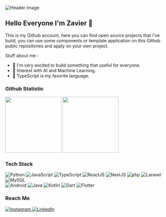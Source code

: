 ![Header Image](https://cardivo.vercel.app/api?name=Zavier%20Ferodova&description=Let%27s%20Make%20Better%20Future&image=https://raw.githubusercontent.com/zavierferodova/zavierferodova/master/image/github-profile.webp&instagram=zavierferodova&linkedin=Zavier%20Ferodova%20Al%20Fitroh&pattern=fallingTriangles&backgroundColor=%230075FF&colorPattern=%23fff&fontColor=%23fff&iconColor=%23fff&opacity=0.1)

## Hello Everyone I'm Zavier 👋

This is my Github account, here you can find open source projects that I've build, you can use some components or template application on this Github public repositories and apply on your own project.

Stuff about me :
- 🌟 I'm very excited to build something that useful for everyone.
- 🔮 Interest with AI and Machine Learning.
- 💖 TypeScript is my favorite language.

### Github Statistic

<p>
<img height="180em" src="https://github-readme-stats-eight-theta.vercel.app/api?username=zavierferodova&show_icons=true&theme=algolia&include_all_commits=true&count_private=true"/>
<img height="180em" src="https://github-readme-stats-eight-theta.vercel.app/api/top-langs/?username=zavierferodova&layout=compact&langs_count=8&theme=algolia"/>
</p>

### Tech Stack

<p>
  <img alt="Python" src="https://img.shields.io/badge/-Python-ffd03d?logo=Python&logoColor=white&style=for-the-badge"/>
  <img alt="JavaScript" src="https://img.shields.io/badge/-JavaScript-f7e018?logo=JavaScript&logoColor=white&style=for-the-badge"/>
  <img alt="TypeScript" src="https://img.shields.io/badge/-TypeScript-2f74c0?logo=TypeScript&logoColor=white&style=for-the-badge"/>
  <img alt="ReactJS" src="https://img.shields.io/badge/-React-61DBFB?logo=React&logoColor=white&style=for-the-badge"/>
  <img alt="NextJS" src="https://img.shields.io/badge/-NextJS-494949?logo=next.js&logoColor=white&style=for-the-badge"/>
  <img alt="php" src="https://img.shields.io/badge/-php-777bb3?logo=php&logoColor=white&style=for-the-badge"/>
  <img alt="Laravel" src="https://img.shields.io/badge/-Laravel-red?logo=laravel&logoColor=white&style=for-the-badge"/>
  <img alt="MySQL" src="https://img.shields.io/badge/-MySQL-orange?logo=mysql&logoColor=white&style=for-the-badge"/>
  </br>
  <img alt="Android" src="https://img.shields.io/badge/-Android-2edf85?logo=Android&logoColor=white&style=for-the-badge"/>
  <img alt="Java" src="https://img.shields.io/badge/-Java-ec2025?logo=openjdk&logoColor=white&style=for-the-badge"/>
  <img alt="Kotlin" src="https://img.shields.io/badge/-Kotlin-f1850b?logo=Kotlin&logoColor=white&style=for-the-badge"/>
  <img alt="Dart" src="https://img.shields.io/badge/-Dart-0175C2?logo=Dart&logoColor=white&style=for-the-badge"/>
  <img alt="Flutter" src="https://img.shields.io/badge/-Flutter-02569B?logo=Flutter&logoColor=white&style=for-the-badge"/>
</p>

### Reach Me
<p>
  <a href="https://instagram.com/zavierferodova" target="_blank">
    <img alt="Instagram" src="https://img.shields.io/badge/Instagram-%23E4405F.svg?&logo=instagram&logoColor=white&style=for-the-badge" />
  </a>
  <a href="https://www.linkedin.com/in/zavierferodova/" target="_blank">
    <img alt="LinkedIn" src="https://img.shields.io/badge/LinkedIn-%230077B5.svg?&logo=linkedin&logoColor=white&style=for-the-badge" />
  </a>
</p>
